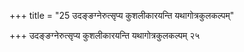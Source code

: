 +++
title = "25 उदङ्ङग्नेरुत्सृप्य कुशलीकारयन्ति यथागोत्रकुलकल्पम्"

+++
उदङ्ङग्नेरुत्सृप्य कुशलीकारयन्ति यथागोत्रकुलकल्पम् २५